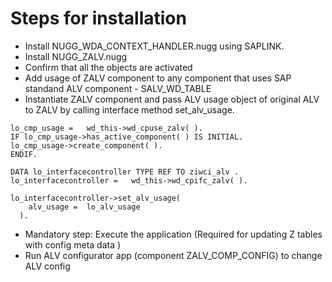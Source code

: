 # Steps for installation #

- Install NUGG_WDA_CONTEXT_HANDLER.nugg using SAPLINK.
- Install NUGG_ZALV.nugg 
- Confirm that all the objects are activated
- Add usage of ZALV component to any component that uses SAP standand ALV component - SALV_WD_TABLE
- Instantiate ZALV component and pass ALV usage object of original ALV to ZALV by calling interface method set_alv_usage. 


```abap
lo_cmp_usage =   wd_this->wd_cpuse_zalv( ).
IF lo_cmp_usage->has_active_component( ) IS INITIAL.
lo_cmp_usage->create_component( ).
ENDIF.

DATA lo_interfacecontroller TYPE REF TO ziwci_alv .
lo_interfacecontroller =   wd_this->wd_cpifc_zalv( ).

lo_interfacecontroller->set_alv_usage(
    alv_usage =  lo_alv_usage
  ).
```


- Mandatory step: Execute the application (Required for updating Z tables with config meta data )
- Run ALV configurator app (component ZALV_COMP_CONFIG) to change ALV config
